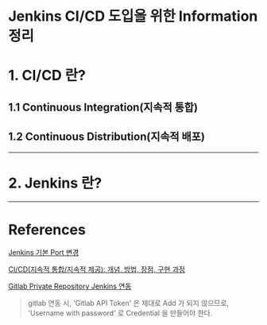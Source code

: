 Jenkins CI/CD 도입을 위한 Information 정리
=======================================
# 1. CI/CD 란?
## 1.1 Continuous Integration(지속적 통합)
## 1.2 Continuous Distribution(지속적 배포)
***
# 2. Jenkins 란?
***
# References
[Jenkins 기본 Port 변경](https://jojoldu.tistory.com/354)

[CI/CD(지속적 통합/지속적 제공): 개념, 방법, 장점, 구현 과정](https://www.redhat.com/ko/topics/devops/what-is-ci-cd)

[Gitlab Private Repository Jenkins 연동](https://softwaree.tistory.com/66)

> gitlab 연동 시, 'Gitlab API Token' 은 제대로 Add 가 되지 않으므로, 'Username with password' 로 Credential 을 만들어야 한다.
